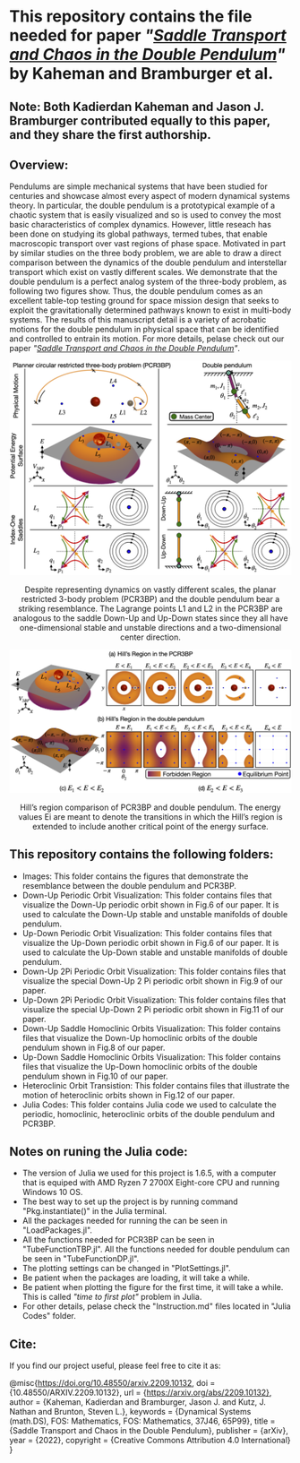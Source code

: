 # This repository contains the file needed for paper *"[Saddle Transport and Chaos in the Double Pendulum](https://arxiv.org/abs/2209.10132)"* by Kaheman and Bramburger et al. 

## Note: Both Kadierdan Kaheman and Jason J. Bramburger contributed equally to this paper, and they share the first authorship.

## Overview:
Pendulums are simple mechanical systems that have been studied for centuries and showcase almost every aspect of modern dynamical systems theory. In particular, the double pendulum is a prototypical example of a chaotic system that is easily visualized and so is used to convey the most basic characteristics of complex dynamics. However, little reseach has been done on studying its global pathways, termed tubes, that enable macroscopic transport over vast regions of phase space. Motivated in part by similar studies on the three body problem, we are able to draw a direct comparison between the dynamics of the double pendulum and interstellar transport which exist on vastly different scales. We demonstrate that the double pendulum is a perfect analog system of the three-body problem, as following two figures show. Thus, the double pendulum comes as an excellent table-top testing ground for space mission design that seeks to exploit the gravitationally determined pathways known to exist in multi-body systems. The results of this manuscript detail is a variety of acrobatic motions for the double pendulum in physical space that can be identified and controlled to entrain its motion. For more details, pelase check out our paper *"[Saddle Transport and Chaos in the Double Pendulum](https://arxiv.org/abs/2209.10132)"*.

![](Images/Analog1.png)

<center> Despite representing dynamics on vastly different scales, the planar restricted 3-body problem (PCR3BP) and the double pendulum bear a striking resemblance. The Lagrange points L1 and L2 in the PCR3BP are analogous to the saddle Down-Up and Up-Down states since they all have one-dimensional stable and unstable directions and a two-dimensional center direction. </center>

![](Images/Analog2.png)

<center> Hill’s region comparison of PCR3BP and double pendulum. The energy values Ei are meant to denote the transitions in which the Hill’s region is extended to include another critical point of the energy surface. </center>

## This repository contains the following folders:
- Images: This folder contains the figures that demonstrate the resemblance between the double pendulum and PCR3BP.
- Down-Up Periodic Orbit Visualization: This folder contains files that visualize the Down-Up periodic orbit shown in Fig.6 of our paper. It is used to calculate the Down-Up stable and unstable manifolds of double pendulum.
- Up-Down Periodic Orbit Visualization: This folder contains files that visualize the Up-Down periodic orbit shown in Fig.6 of our paper. It is used to calculate the Up-Down stable and unstable manifolds of double pendulum.
- Down-Up 2Pi Periodic Orbit Visualization: This folder contains files that visualize the special Down-Up 2 Pi periodic orbit shown in Fig.9 of our paper.
- Up-Down 2Pi Periodic Orbit Visualization: This folder contains files that visualize the special Up-Down 2 Pi periodic orbit shown in Fig.11 of our paper. 
- Down-Up Saddle Homoclinic Orbits Visualization: This folder contains files that visualize the Down-Up homoclinic orbits of the double pendulum shown in Fig.8 of our paper.
- Up-Down Saddle Homoclinic Orbits Visualization: This folder contains files that visualize the Up-Down homoclinic orbits of the double pendulum shown in Fig.10 of our paper.
- Heteroclinic Orbit Transistion: This folder contains files that illustrate the motion of heteroclinic orbits shown in Fig.12 of our paper.
- Julia Codes: This folder contains Julia code we used to calculate the periodic, homoclinic, heteroclinic orbits of the double pendulum and PCR3BP.

## Notes on runing the Julia code:
- The version of Julia we used for this project is 1.6.5, with a computer that is equiped with AMD Ryzen 7 2700X Eight-core CPU and running Windows 10 OS.
- The best way to set up the project is by running command "Pkg.instantiate()" in the Julia terminal.
- All the packages needed for running the can be seen in "LoadPackages.jl".
- All the functions needed for PCR3BP can be seen in "TubeFunctionTBP.jl". All the functions needed for double pendulum can be seen in "TubeFunctionDP.jl".
- The plotting settings can be changed in "PlotSettings.jl".
- Be patient when the packages are loading, it will take a while. 
- Be patient when plotting the figure for the first time, it will take a while. This is called *"time to first plot"* problem in Julia.
- For other details, pelase check the "Instruction.md" files located in "Julia Codes" folder. 

## Cite: 
If you find our project useful, please feel free to cite it as:

@misc{https://doi.org/10.48550/arxiv.2209.10132,
  doi = {10.48550/ARXIV.2209.10132},
  url = {https://arxiv.org/abs/2209.10132},
  author = {Kaheman, Kadierdan and Bramburger, Jason J. and Kutz, J. Nathan and Brunton, Steven L.},
  keywords = {Dynamical Systems (math.DS), FOS: Mathematics, FOS: Mathematics, 37J46, 65P99},
  title = {Saddle Transport and Chaos in the Double Pendulum},
  publisher = {arXiv},
  year = {2022},
  copyright = {Creative Commons Attribution 4.0 International}
}











